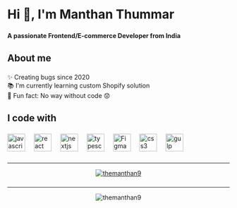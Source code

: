 <h1 align="left">Hi 👋, I'm Manthan Thummar</h1>

###

<h4 align="left">A passionate Frontend/E-commerce Developer from India</h4>

###

<h2 align="left">About me</h2>

###

<p align="left">✨ Creating bugs since 2020<br>📚 I'm currently learning custom Shopify solution<br>🎲 Fun fact: No way without code 😟</p>

###

<h2 align="left">I code with</h2>

###

<div align="left">
  <img src="https://skillicons.dev/icons?i=js" height="40" alt="javascript logo"  />
  <img width="12" />
  <img src="https://skillicons.dev/icons?i=react" height="40" alt="react logo"  />
  <img width="12" />
  <img src="https://skillicons.dev/icons?i=nextjs" height="40" alt="nextjs logo"  />
  <img width="12" />
  <img src="https://skillicons.dev/icons?i=ts" height="40" alt="typescript logo"  />
  <img width="12" />
  <img src="https://skillicons.dev/icons?i=figma" height="40" alt="Figma logo"  />
  <img width="12" />
  <img src="https://skillicons.dev/icons?i=css" height="40" alt="css3 logo"  />
  <img width="12" />
  <img src="https://skillicons.dev/icons?i=gulp" height="40" alt="gulp logo"  />
</div>

###

<hr/>

<div align="center">
  <a href="https://github.com/themanthan9">
    <img src="https://github-profile-trophy.vercel.app/?username=themanthan9" alt="themanthan9">
  </a>
</div>

###

<hr/>

<div align="center">
  <img src="https://github-readme-streak-stats.herokuapp.com/?user=themanthan9" alt="themanthan9">
</div>
